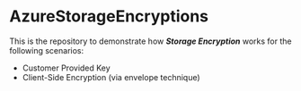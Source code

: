 
# AzureStorageEncryptions

This is the repository to demonstrate how ***Storage Encryption*** works for the following scenarios:

- Customer Provided Key
- Client-Side Encryption (via envelope technique)
